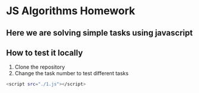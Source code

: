 # JS Algorithms Homework

## Here we are solving simple tasks using javascript

## How to test it locally

1. Clone the repository
2. Change the task number to test different tasks
```bash
<script src="./1.js"></script>
```
